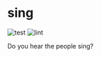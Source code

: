 # sing

![test](https://github.com/sagernet/sing/actions/workflows/test.yml/badge.svg)
![lint](https://github.com/sagernet/sing/actions/workflows/lint.yml/badge.svg)

Do you hear the people sing?